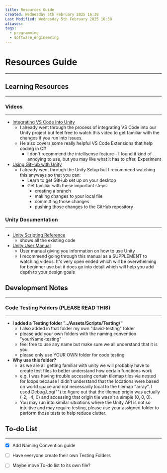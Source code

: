 ```yaml
---
title: Resources Guide
created: Wednesday 5th February 2025 16:38
Last Modified: Wednesday 5th February 2025 16:38
aliases: 
tags:
  - programming
  - software_engineering
---
```

# Resources Guide
---
## Learning Resources
---
### Videos
---
- [Integrating VS Code into Unity](https://youtu.be/-AgcVsS-rtQ)
	- I already went through the process of integrating VS Code into our Unity project but feel free to watch this video to get familiar with the changes if you run into issues.
	- He also covers some really helpful VS Code Extensions that help coding in C#
		- I don't recommend the intellisense feature - I found it kind of annoying to use, but you may like what it has to offer. Experiment
- [Using GitHub with Unity](https://youtu.be/qpXxcvS-g3g)
	- I already went through the Unity Setup but I recommend watching this anyways so that you can:
		- Learn to get GitHub set up on your desktop
		- Get familiar with these important steps:
			- creating a branch
			- making changes to your local file
			- committing those changes
			- pushing those changes to the GitHub repository
### Unity Documentation
---
- [Unity Scripting Reference](https://docs.unity3d.com/ScriptReference/index.html)
	- shows all the existing code
- [Unity User Manual](https://docs.unity3d.com/Manual/index.html)
	- User manual giving you information on how to use Unity
	- I recommend going through this manual as a SUPPLEMENT to watching videos. It's very open ended which will be overwhelming for beginner use but it does go into detail which will help you add depth to your design goals
## Development Notes
---
### Code Testing Folders (**PLEASE READ THIS**)
---
- **I added a Testing folder "../Assets/Scripts/Testing/"**
	- I also added in that folder my own "david-testing" folder
	- please add your own folders with the naming convention "yourName-testing"
	- feel free to use any name but make sure we all understand that it is you
	- please only use YOUR OWN folder for code testing
- **Why use this folder?**
	- as we are all getting familiar with unity we will probably have to create test files to better understand how certain functions work
	- e.g. I was having trouble accessing certain tilemap tiles via nested for loops because I didn't understand that the locations were based on world space and not necessarily local to the tilemap "array". I used Debug.Log("") to figure out that the tilemap origin was actually (-2, -4, 0) and accessing that origin tile wasn't a simple (0, 0, 0).
	- You may run into similar situations where the Unity API is not so intuitive and may require testing, please use your assigned folder to perform those tests to help reduce clutter.
## To-do List
---
- [x] Add Naming Convention guide
- [ ] Have everyone create their own Testing Folders
- [ ] Maybe move To-do list to its own file?

